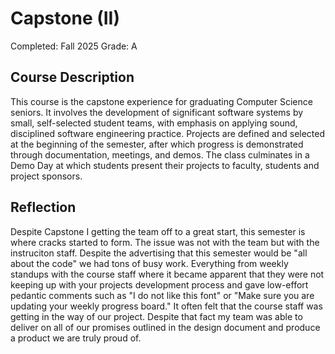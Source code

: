 
# Capstone (II)

Completed: Fall 2025
Grade: A

## Course Description

This course is the capstone experience for graduating Computer Science seniors.
It involves the development of significant software systems by small,
self-selected student teams, with emphasis on applying sound, disciplined
software engineering practice. Projects are defined and selected at the
beginning of the semester, after which progress is demonstrated through
documentation, meetings, and demos. The class culminates in a Demo Day at which
students present their projects to faculty, students and project sponsors.

## Reflection

Despite Capstone I getting the team off to a great start, this semester is where
cracks started to form. The issue was not with the team but with the instruciton
staff. Despite the advertising that this semester would be "all about the code"
we had tons of busy work. Everything from weekly standups with the course staff
where it became apparent that they were not keeping up with your projects
development process and gave low-effort pedantic comments such as "I do not like
this font" or "Make sure you are updating your weekly progress board." It often
felt that the course staff was getting in the way of our project. Despite that
fact my team was able to deliver on all of our promises outlined in the design
document and produce a product we are truly proud of.
